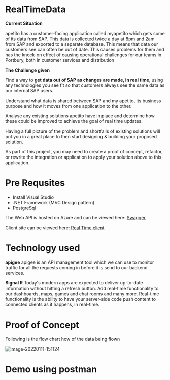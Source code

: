 # **RealTimeData**

**Current Situation** 

apetito has a customer-facing application called myapetito which gets some of its data from SAP. This data is collected twice a day at 8pm and 2am from SAP and exported to a separate database. This means that data our customers see can often be out of date. This causes problems for them and has the knock-on effect of causing operational challenges for our teams in Portbury, both in customer services and distribution 

 

**The Challenge given**  

Find a way to **get data out of SAP as changes are made, in real time**, using any technologies you see fit so that customers always see the same data as our internal SAP users. 

Understand what data is shared between SAP and my apetito, its business purpose and how it moves from one application to the other.  

Analyse any existing solutions apetito have in place and determine how these could be improved to achieve the goal of real time updates.  

Having a full picture of the problem and shortfalls of existing solutions will put you in a great place to then start designing & building your proposed solution.  

As part of this project, you may need to create a proof of concept, refactor, or rewrite the integration or application to apply your solution above to this application.  


# **Pre Requsites**
- Install Visual Studio
- .NET Framework (MVC Design pattern)
- PostgreSql


The Web API is hosted on Azure and can be viewed here: [Swagger](https://realtimedata.azurewebsites.net/index.html)

Client site can be viewed here: [Real Time client](https://waleedclient.azurewebsites.nethttps://waleedclient.azurewebsites.net)


# **Technology used**

**apigee**
apigee is an API management tool which we can use to monitor traffic for all the requests coming in before it is send to our backend services. 

**Signal R**
Today's modern apps are expected to deliver up-to-date information without hitting a refresh button. Add real-time functionality to our dashboards, maps, games and chat rooms and many more.
Real-time functionality is the ability to have your server-side code push content to connected clients as it happens, in real-time.


# **Proof of Concept**

Following is the flow chart how of the data being flown

![image-20220111-151124](https://user-images.githubusercontent.com/76840465/179399239-0f86dbb4-b942-4b01-a0a4-925030aabe7d.png)


# **Demo using postman**








